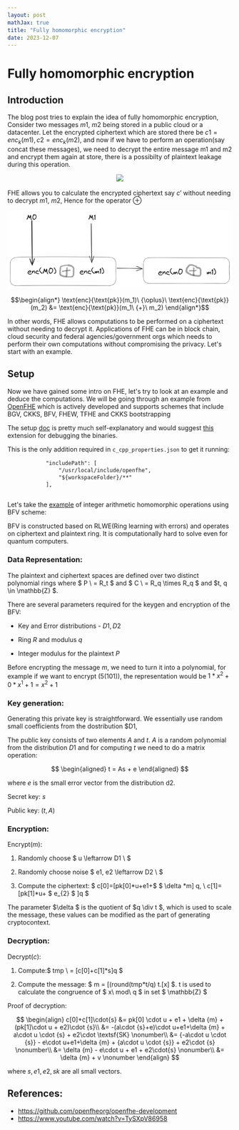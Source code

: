 ```yaml
---
layout: post
mathJax: true
title: "Fully homomorphic encryption"
date: 2023-12-07
---
```

# Fully homomorphic encryption

## Introduction

The blog post tries to explain the idea of fully homomorphic encryption, Consider two messages $m1,\ m2$ being stored in a public cloud or a datacenter. Let the encrypted ciphertext which are stored there be $c1 = enc_k(m1), c2 = enc_k(m2)$, and now if we have to perform an operation(say concat these messages), we need to decrypt the entire message m1 and m2 and encrypt them again at store, there is a possibilty of plaintext leakage during this operation.

<p align="center">
  <img src="image.png">
</p>

FHE allows you to calculate the encrypted ciphertext say $c'$ without needing to decrypt $m1, \ m2$, Hence for the operator $\oplus$

<p align="center">
  <img src="/static/images/image-1.png">
</p>

$$\begin{align*} \text{enc}{\text{pk}}(m_1)\ {\oplus}\ \text{enc}{\text{pk}}(m_2) &= \text{enc}{\text{pk}}(m_1\ {+}\ m_2) \end{align*}$$


In other words, FHE allows computations to be performed on a ciphertext without needing to decrypt it. Applications of FHE can be in block chain, cloud security and federal agencies/government orgs which needs to perform their own computations without compromising the privacy. Let's start with an example.

## Setup

Now we have gained some intro on FHE, let's try to look at an example and deduce the computations.
We will be going through an example from [OpenFHE](https://github.com/openfheorg/openfhe-development) which is actively developed and supports schemes that include BGV, CKKS, BFV, FHEW, TFHE and CKKS bootstrapping

The setup [doc](https://openfhe-development.readthedocs.io/en/latest/sphinx_rsts/intro/editor_setup.html) is pretty much self-explanatory and would suggest [this](https://marketplace.visualstudio.com/items?itemName=ms-vscode.cmake-tools) extension for debugging the binaries.

This is the only addition required in `c_cpp_properties.json` to get it running:
```
            "includePath": [
                "/usr/local/include/openfhe",
                "${workspaceFolder}/**"
            ],
```

##

Let's take the [example]() of integer arithmetic homomorphic operations using BFV scheme:

BFV is constructed based on RLWE(Ring learning with errors) and operates on ciphertext and plaintext ring. It is computationally hard to solve even for quantum computers.

### Data Representation:

The plaintext and ciphertext spaces are defined over two distinct polynomial rings where $ P \ = R_t $ and $ C \ = R_q \times R_q $ and $t, q \in \mathbb{Z} $.

There are several parameters required for the keygen and encryption of the BFV:
    
- Key and Error distributions - $D1, D2$

- Ring $R$ and modulus $q$

- Integer modulus for the plaintext $P$

Before encrypting the message $m$, we need to turn it into a polynomial,
for example if we want to encrypt $(5(101))$, the representation would be
$1 * x^2 + 0 * x^1 + 1 = x^2 + 1$

### Key generation:

Generating this private key is straightforward. We essentially use random small coefficients from the dostribution $D1,

The public key consists of two elements $A$ and $t$. $A$ is a random polynomial from the distribution $D1$ and for computing $t$ we need to do a matrix operation:

$$
\begin{aligned}
t = As + e
\end{aligned}
$$

where $e$ is the small error vector from the distribution d2.

Secret key: $s$

Public key: $(t, A)$

### Encryption:

Encrypt($m$):

  1) Randomly choose $ u \leftarrow D1 \\ $

  2) Randomly choose noise $ e1, e2 \leftarrow D2 \\ $

  3) Compute the ciphertext:
  $ c[0]=[pk[0]*u+e1+$ $ \delta *m] q, \\ c[1]=[pk[1]*u+ $ e_{2} $ ]q $

The parameter $\delta $ is the quotient of $q \div t $, which is used to scale the message, these values can be modified as the part of generating cryptocontext.


### Decryption:

Decrypt($c$):

  1) Compute:$ tmp \ = [c[0]+c[1]*s]q $

  2) Compute the message: $ m = [(round(tmp*t/q) t.[x] $. t is used to calculate the congruence of $ x\ mod\ q $ in set $ \mathbb{Z} $

Proof of decryption:

$$
\begin{align}
    c[0]+c[1]\cdot{s} &= pk[0] \cdot u + e1 + \delta {m} + (pk[1]\cdot u + e2)\cdot {s}\\
    &= -(a\cdot {s}+e)\cdot u+e1+\delta {m} + a\cdot u \cdot {s} + e2\cdot \textsf{SK} \nonumber\\
    &= {-a\cdot u \cdot {s}} - e\cdot u+e1+\delta {m} + {a\cdot u \cdot {s}} + e2\cdot {s} \nonumber\\
    &= \delta {m} - e\cdot u + e1 + e2\cdot{s} \nonumber\\
    &= \delta {m} + v \nonumber
    \end{align}
$$

where $s, e1, e2, sk$ are all small vectors.
## References:

- https://github.com/openfheorg/openfhe-development
- https://www.youtube.com/watch?v=TySXpV86958

